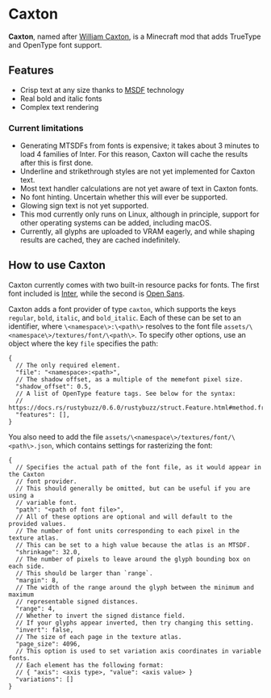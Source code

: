 # Caxton

**Caxton**, named after [William Caxton], is a Minecraft mod that adds TrueType and OpenType font support.

## Features

* Crisp text at any size thanks to [MSDF] technology
* Real bold and italic fonts
* Complex text rendering

### Current limitations

* Generating MTSDFs from fonts is expensive; it takes about 3 minutes to load 4 families of Inter. For this reason,
  Caxton will cache the results after this is first done.
* Underline and strikethrough styles are not yet implemented for Caxton text.
* Most text handler calculations are not yet aware of text in Caxton fonts.
* No font hinting. Uncertain whether this will ever be supported.
* Glowing sign text is not yet supported.
* This mod currently only runs on Linux, although in principle, support for other operating systems can be added,
  including macOS.
* Currently, all glyphs are uploaded to VRAM eagerly, and while shaping results are cached, they are cached
  indefinitely.

## How to use Caxton

Caxton currently comes with two built-in resource packs for fonts. The first font included is [Inter], while the second
is [Open Sans].

Caxton adds a font provider of type `caxton`, which supports the keys `regular`, `bold`, `italic`, and `bold_italic`.
Each of these can be set to an identifier, where `\<namespace\>:\<path\>` resolves
to the font file `assets/\<namespace\>/textures/font/\<path\>`. To specify other options, use an object where the
key `file` specifies the path:

```json5
{
  // The only required element.
  "file": "<namespace>:<path>",
  // The shadow offset, as a multiple of the memefont pixel size.
  "shadow_offset": 0.5,
  // A list of OpenType feature tags. See below for the syntax:
  // https://docs.rs/rustybuzz/0.6.0/rustybuzz/struct.Feature.html#method.from_str
  "features": [],
}
```

You also need to add the file `assets/\<namespace\>/textures/font/\<path\>.json`, which contains settings for
rasterizing the font:

```json5
{
  // Specifies the actual path of the font file, as it would appear in the Caxton
  // font provider.
  // This should generally be omitted, but can be useful if you are using a
  // variable font.
  "path": "<path of font file>",
  // All of these options are optional and will default to the provided values.
  // The number of font units corresponding to each pixel in the texture atlas.
  // This can be set to a high value because the atlas is an MTSDF.
  "shrinkage": 32.0,
  // The number of pixels to leave around the glyph bounding box on each side.
  // This should be larger than `range`.
  "margin": 8,
  // The width of the range around the glyph between the minimum and maximum
  // representable signed distances.
  "range": 4,
  // Whether to invert the signed distance field.
  // If your glyphs appear inverted, then try changing this setting.
  "invert": false,
  // The size of each page in the texture atlas.
  "page_size": 4096,
  // This option is used to set variation axis coordinates in variable fonts.
  // Each element has the following format:
  // { "axis": <axis type>, "value": <axis value> }
  "variations": []
}
```

[William Caxton]: https://en.wikipedia.org/wiki/William_Caxton

[MSDF]: https://github.com/Chlumsky/msdfgen

[Inter]: https://github.com/rsms/inter

[Open Sans]: https://github.com/googlefonts/opensans
